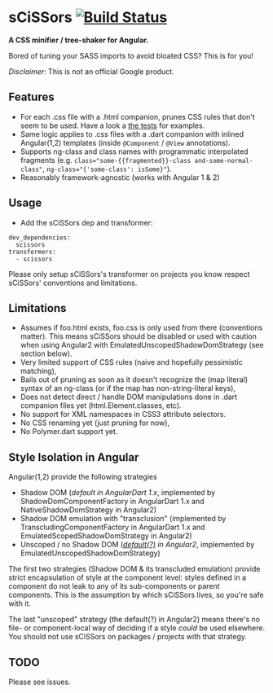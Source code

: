 # sCiSSors [![Build Status](https://travis-ci.org/google/dart-scissors.svg?branch=master)](https://travis-ci.org/google/dart-scissors)
**A CSS minifier / tree-shaker for Angular.**

Bored of tuning your SASS imports to avoid bloated CSS? This is for you!

_Disclaimer_: This is not an official Google product.

## Features

- For each .css file with a .html companion, prunes CSS rules that don't seem
  to be used. Have a look a [the tests](./test/transformer_vm_test.dart) for
  examples.
- Same logic applies to .css files with a .dart companion with inlined
  Angular(1,2) templates (inside `@Component` / `@View` annotations).
- Supports ng-class and class names with programmatic interpolated fragments
  (e.g. `class="some-{{fragmented}}-class and-some-normal-class"`,
  `ng-class="{'some-class': isSome}"`).
- Reasonably framework-agnostic (works with Angular 1 & 2)

## Usage

- Add the sCiSSors dep and transformer:

```
dev_dependencies:
  scissors
transformers:
  - scissors
```

Please only setup sCiSSors's transformer on projects you know respect sCiSSors'
conventions and limitations.

## Limitations

- Assumes if foo.html exists, foo.css is only used from there (conventions
  matter). This means sCiSSors should be disabled or used with caution when
  using Angular2 with EmulatedUnscopedShadowDomStrategy (see section below).
- Very limited support of CSS rules (naive and hopefully pessimistic matching),
- Bails out of pruning as soon as it doesn't recognize the (map literal)
  syntax of an ng-class (or if the map has non-string-literal keys),
- Does not detect direct / handle DOM manipulations done in .dart companion
  files yet (html.Element.classes, etc).
- No support for XML namespaces in CSS3 attribute selectors.
- No CSS renaming yet (just pruning for now),
- No Polymer.dart support yet.

## Style Isolation in Angular

Angular(1,2) provide the following strategies

- Shadow DOM (*default in AngularDart 1.x*, implemented by
  ShadowDomComponentFactory in AngularDart 1.x and NativeShadowDomStrategy
  in Angular2)
- Shadow DOM emulation with "transclusion" (implemented by
  TranscludingComponentFactory in AngularDart 1.x and EmulatedScopedShadowDomStrategy
  in Angular2)
- Unscoped / no Shadow DOM
  (*[default(?)](http://blog.thoughtram.io/angular/2015/06/29/shadow-dom-strategies-in-angular2.html)
  in Angular2*, implemented by EmulatedUnscopedShadowDomStrategy)

The first two strategies (Shadow DOM & its transcluded emulation) provide strict
encapsulation of style at the component level: styles defined in a component
do not leak to any of its sub-components or parent components. This is the
assumption by which sCiSSors lives, so you're safe with it.

The last "unscoped" strategy (the default(?) in Angular2) means there's no file- or
component-local way of deciding if a style *could* be used elsewhere. You should
not use sCiSSors on packages / projects with that strategy.

## TODO

Please see issues.
